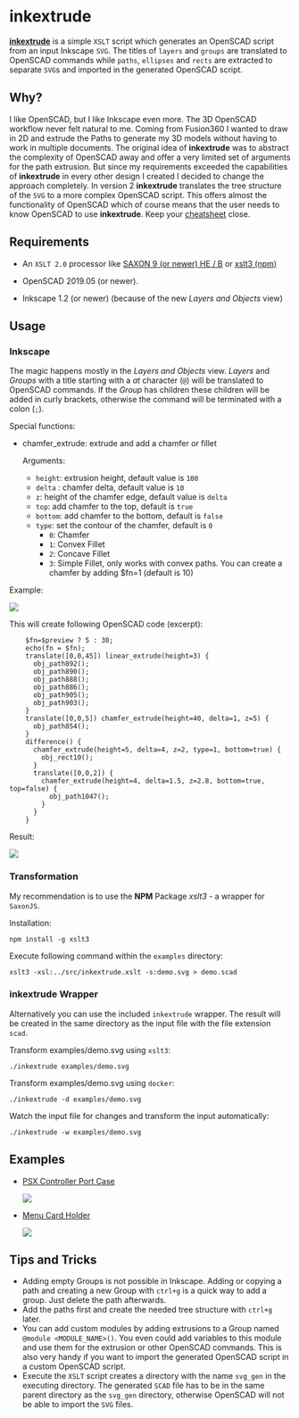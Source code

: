 # **inkextrude**

[**inkextrude**](https://github.com/jbenf/inkextrude) is a simple `XSLT` script which generates an OpenSCAD script from an input Inkscape `SVG`. The titles of `layers` and `groups` are translated to OpenSCAD commands while `paths`, `ellipses` and `rects` are extracted to separate `SVG`s and imported in the generated OpenSCAD script.

## Why?

I like OpenSCAD, but I like Inkscape even more. The 3D OpenSCAD workflow never felt natural to me. Coming from Fusion360 I wanted to draw in 2D and extrude the Paths to generate my 3D models without having to work in multiple documents. The original idea of **inkextrude** was to abstract the complexity of OpenSCAD away and offer a very limited set of arguments for the path extrusion. But since my requirements exceeded the capabilities of **inkextrude** in every other design I created I decided to change the approach completely. In version 2 **inkextrude** translates the tree structure of the `SVG` to a more complex OpenSCAD script. This offers almost the functionality of OpenSCAD which of course means that the user needs to know OpenSCAD to use **inkextrude**. Keep your [cheatsheet](http://openscad.org/cheatsheet/) close.

## Requirements

  * An `XSLT 2.0` processor like [SAXON 9 (or newer) HE / B](https://sourceforge.net/projects/saxon/files/Saxon-HE/10/Java/) or
    [xslt3 (npm)](https://www.npmjs.com/package/xslt3)

  * OpenSCAD 2019.05 (or newer).

  * Inkscape 1.2 (or newer) (because of the new *Layers and Objects* view)

## Usage

### Inkscape

The magic happens mostly in the *Layers and Objects* view. _Layers_ and _Groups_ with a title starting with a _at_ character (`@`) will be translated to OpenSCAD commands. If the _Group_ has children these children will be added in curly brackets, otherwise the command will be terminated with a colon (`;`).

Special functions:

* chamfer_extrude: extrude and add a chamfer or fillet
  
  Arguments:
    * `height`: extrusion height, default value is `100`
    * `delta` : chamfer delta, default value is `10`
    * `z`: height of the chamfer edge, default value is `delta`
    * `top`: add chamfer to the top, default is `true`
    * `bottom`: add chamfer to the bottom, default is `false`
    * `type`: set the contour of the chamfer, default is `0`
      - `0`: Chamfer
      - `1`: Convex Fillet
      - `2`: Concave Fillet
      - `3`: Simple Fillet, only works with convex paths. You can create a chamfer by adding $fn=1 (default is 10)

Example:

![](doc/inkscape.png)

This will create following OpenSCAD code (excerpt):

        $fn=$preview ? 5 : 30;
        echo(fn = $fn);
        translate([0,0,45]) linear_extrude(height=3) {  
          obj_path892();
          obj_path890();
          obj_path888();
          obj_path886();
          obj_path905();
          obj_path903();
        }
        translate([0,0,5]) chamfer_extrude(height=40, delta=1, z=5) {  
          obj_path854();
        }
        difference() {  
          chamfer_extrude(height=5, delta=4, z=2, type=1, bottom=true) {  
            obj_rect10();
          }
          translate([0,0,2]) {  
            chamfer_extrude(height=4, delta=1.5, z=2.8, bottom=true, top=false) {  
              obj_path1047();
            }
          }
        }

Result:

![](doc/openscad.png)

### __Transformation__

My recommendation is to use the __NPM__ Package _xslt3_ - a wrapper for `SaxonJS`.

Installation:

    npm install -g xslt3

Execute following command within the `examples` directory:

    xslt3 -xsl:../src/inkextrude.xslt -s:demo.svg > demo.scad

### __inkextrude Wrapper__

Alternatively you can use the included `inkextrude` wrapper. The result will be created in the same directory as the input file with the file extension `scad`.

Transform examples/demo.svg using `xslt3`:

    ./inkextrude examples/demo.svg

Transform examples/demo.svg using `docker`:

    ./inkextrude -d examples/demo.svg

Watch the input file for changes and transform the input automatically:

    ./inkextrude -w examples/demo.svg



## Examples

 *  [PSX Controller Port Case](https://www.printables.com/model/390353-psx-snac-adapter-case-for-mms)

    ![](doc/example1.png)
 *  [Menu Card Holder](https://www.printables.com/model/393308-menu-card-holder)

    ![](doc/example2.png)

## Tips and Tricks

* Adding empty Groups is not possible in Inkscape. Adding or copying a path and creating a new Group with `ctrl+g` is a quick way to add a group. Just delete the path afterwards.
* Add the paths first and create the needed tree structure with `ctrl+g` later.
* You can add custom modules by adding extrusions to a Group named `@module <MODULE_NAME>()`. You even could add variables to this module and use them for the extrusion or other OpenSCAD commands. This is also very handy if you want to import the generated OpenSCAD script in a custom OpenSCAD script.
* Execute the `XSLT` script creates a directory with the name `svg_gen`
  in the executing directory. The generated `SCAD` file has to be in the same parent directory as the `svg_gen` directory, otherwise OpenSCAD will not be able to import the `SVG` files.

